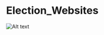 # Election_Websites

![Alt text](https://cloud.githubusercontent.com/assets/12624713/10689514/6f7c4cc8-7999-11e5-8cdf-02bb4b91d0ec.png)
